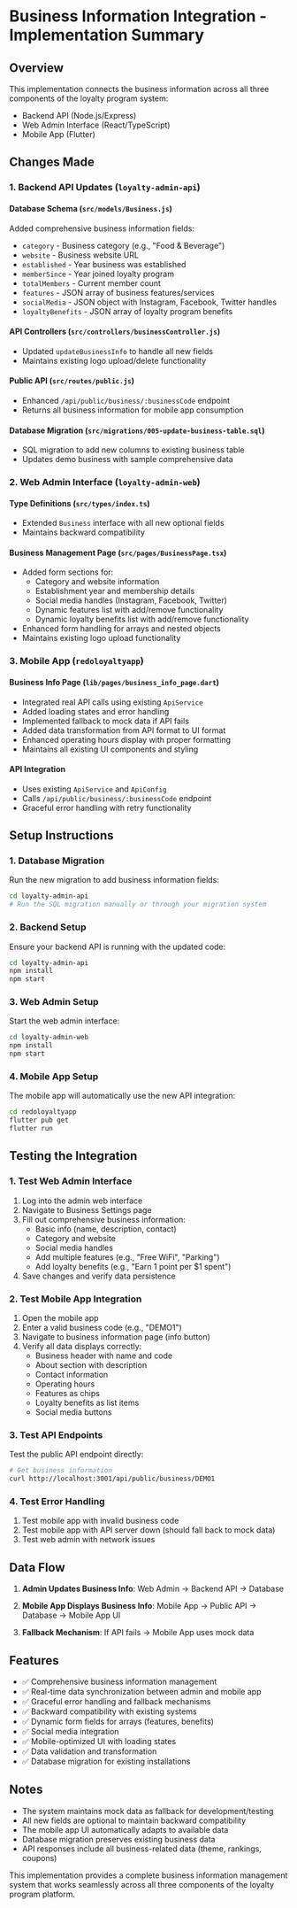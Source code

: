 # Business Information Integration - Implementation Summary

## Overview
This implementation connects the business information across all three components of the loyalty program system:
- Backend API (Node.js/Express)
- Web Admin Interface (React/TypeScript) 
- Mobile App (Flutter)

## Changes Made

### 1. Backend API Updates (`loyalty-admin-api`)

#### Database Schema (`src/models/Business.js`)
Added comprehensive business information fields:
- `category` - Business category (e.g., "Food & Beverage")
- `website` - Business website URL
- `established` - Year business was established
- `memberSince` - Year joined loyalty program
- `totalMembers` - Current member count
- `features` - JSON array of business features/services
- `socialMedia` - JSON object with Instagram, Facebook, Twitter handles
- `loyaltyBenefits` - JSON array of loyalty program benefits

#### API Controllers (`src/controllers/businessController.js`)
- Updated `updateBusinessInfo` to handle all new fields
- Maintains existing logo upload/delete functionality

#### Public API (`src/routes/public.js`)
- Enhanced `/api/public/business/:businessCode` endpoint
- Returns all business information for mobile app consumption

#### Database Migration (`src/migrations/005-update-business-table.sql`)
- SQL migration to add new columns to existing business table
- Updates demo business with sample comprehensive data

### 2. Web Admin Interface (`loyalty-admin-web`)

#### Type Definitions (`src/types/index.ts`)
- Extended `Business` interface with all new optional fields
- Maintains backward compatibility

#### Business Management Page (`src/pages/BusinessPage.tsx`)
- Added form sections for:
  - Category and website information
  - Establishment year and membership details
  - Social media handles (Instagram, Facebook, Twitter)
  - Dynamic features list with add/remove functionality
  - Dynamic loyalty benefits list with add/remove functionality
- Enhanced form handling for arrays and nested objects
- Maintains existing logo upload functionality

### 3. Mobile App (`redoloyaltyapp`)

#### Business Info Page (`lib/pages/business_info_page.dart`)
- Integrated real API calls using existing `ApiService`
- Added loading states and error handling
- Implemented fallback to mock data if API fails
- Added data transformation from API format to UI format
- Enhanced operating hours display with proper formatting
- Maintains all existing UI components and styling

#### API Integration
- Uses existing `ApiService` and `ApiConfig`
- Calls `/api/public/business/:businessCode` endpoint
- Graceful error handling with retry functionality

## Setup Instructions

### 1. Database Migration
Run the new migration to add business information fields:

```bash
cd loyalty-admin-api
# Run the SQL migration manually or through your migration system
```

### 2. Backend Setup
Ensure your backend API is running with the updated code:

```bash
cd loyalty-admin-api
npm install
npm start
```

### 3. Web Admin Setup
Start the web admin interface:

```bash
cd loyalty-admin-web
npm install
npm start
```

### 4. Mobile App Setup
The mobile app will automatically use the new API integration:

```bash
cd redoloyaltyapp
flutter pub get
flutter run
```

## Testing the Integration

### 1. Test Web Admin Interface
1. Log into the admin web interface
2. Navigate to Business Settings page
3. Fill out comprehensive business information:
   - Basic info (name, description, contact)
   - Category and website
   - Social media handles
   - Add multiple features (e.g., "Free WiFi", "Parking")
   - Add loyalty benefits (e.g., "Earn 1 point per $1 spent")
4. Save changes and verify data persistence

### 2. Test Mobile App Integration
1. Open the mobile app
2. Enter a valid business code (e.g., "DEMO1")
3. Navigate to business information page (info button)
4. Verify all data displays correctly:
   - Business header with name and code
   - About section with description
   - Contact information
   - Operating hours
   - Features as chips
   - Loyalty benefits as list items
   - Social media buttons

### 3. Test API Endpoints
Test the public API endpoint directly:

```bash
# Get business information
curl http://localhost:3001/api/public/business/DEMO1
```

### 4. Test Error Handling
1. Test mobile app with invalid business code
2. Test mobile app with API server down (should fall back to mock data)
3. Test web admin with network issues

## Data Flow

1. **Admin Updates Business Info**:
   Web Admin → Backend API → Database

2. **Mobile App Displays Business Info**:
   Mobile App → Public API → Database → Mobile App UI

3. **Fallback Mechanism**:
   If API fails → Mobile App uses mock data

## Features

- ✅ Comprehensive business information management
- ✅ Real-time data synchronization between admin and mobile app
- ✅ Graceful error handling and fallback mechanisms
- ✅ Backward compatibility with existing systems
- ✅ Dynamic form fields for arrays (features, benefits)
- ✅ Social media integration
- ✅ Mobile-optimized UI with loading states
- ✅ Data validation and transformation
- ✅ Database migration for existing installations

## Notes

- The system maintains mock data as fallback for development/testing
- All new fields are optional to maintain backward compatibility
- The mobile app UI automatically adapts to available data
- Database migration preserves existing business data
- API responses include all business-related data (theme, rankings, coupons)

This implementation provides a complete business information management system that works seamlessly across all three components of the loyalty program platform.